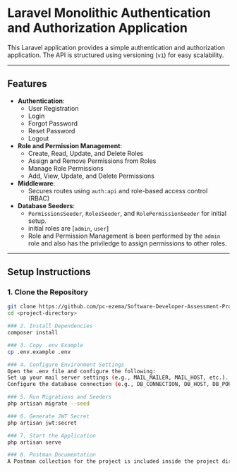 # Laravel Monolithic Authentication and Authorization Application

This Laravel application provides a simple authentication and authorization application. The API is structured using versioning (`v1`) for easy scalability.

---

## Features
- **Authentication**:
  - User Registration
  - Login
  - Forgot Password
  - Reset Password
  - Logout
- **Role and Permission Management**:
  - Create, Read, Update, and Delete Roles
  - Assign and Remove Permissions from Roles
  - Manage Role Permissions
  - Add, View, Update, and Delete Permissions
- **Middleware**:
  - Secures routes using `auth:api` and role-based access control (RBAC)
- **Database Seeders**:
  - `PermissionsSeeder`, `RolesSeeder`, and `RolePermissionSeeder` for initial setup.
  - initial roles are [`admin`, `user`]
  - Role and Permission Management is been performed by the `admin` role and also has the priviledge to assign permissions to other roles.

---

## Setup Instructions

### 1. Clone the Repository
```bash
git clone https://github.com/pc-ezema/Software-Developer-Assessment-Promise-Ezema.git
cd <project-directory>

### 2. Install Dependencies
composer install

### 3. Copy .env Example
cp .env.example .env

### 4. Configure Environment Settings
Open the .env file and configure the following:
Set up your mail server settings (e.g., MAIL_MAILER, MAIL_HOST, etc.).
Configure the database connection (e.g., DB_CONNECTION, DB_HOST, DB_PORT, DB_DATABASE, DB_USERNAME, DB_PASSWORD).

### 5. Run Migrations and Seeders
php artisan migrate --seed

### 6. Generate JWT Secret
php artisan jwt:secret

### 7. Start the Application
php artisan serve

### 8. Postman Documentation
A Postman collection for the project is included inside the project directory. You can import this collection into Postman to easily test the API endpoints. Please find the Postman collection file in the project and import it into your Postman for API testing.
